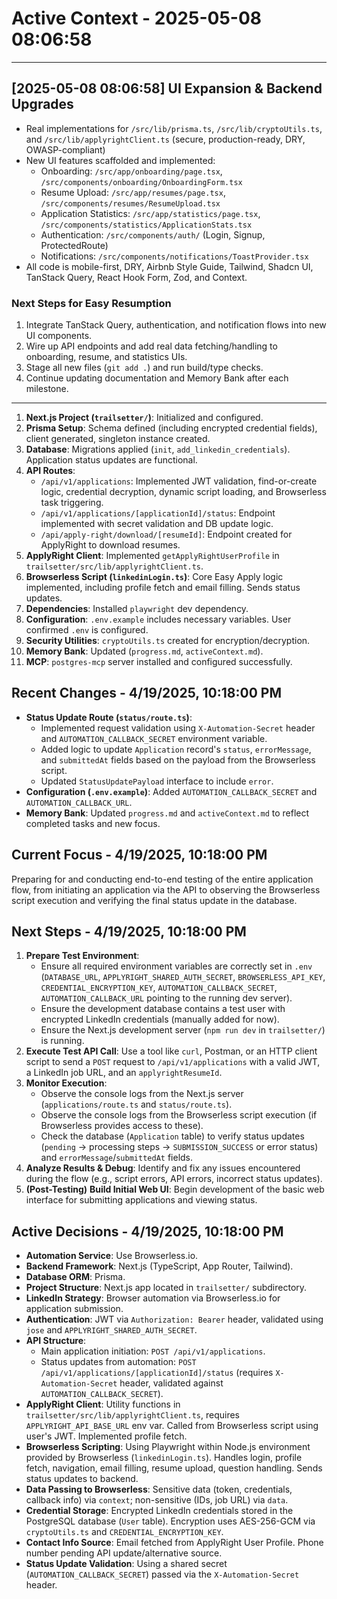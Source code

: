 # Active Context - 2025-05-08 08:06:58

---

## [2025-05-08 08:06:58] UI Expansion & Backend Upgrades
- Real implementations for `/src/lib/prisma.ts`, `/src/lib/cryptoUtils.ts`, and `/src/lib/applyrightClient.ts` (secure, production-ready, DRY, OWASP-compliant)
- New UI features scaffolded and implemented:
  - Onboarding: `/src/app/onboarding/page.tsx`, `/src/components/onboarding/OnboardingForm.tsx`
  - Resume Upload: `/src/app/resumes/page.tsx`, `/src/components/resumes/ResumeUpload.tsx`
  - Application Statistics: `/src/app/statistics/page.tsx`, `/src/components/statistics/ApplicationStats.tsx`
  - Authentication: `/src/components/auth/` (Login, Signup, ProtectedRoute)
  - Notifications: `/src/components/notifications/ToastProvider.tsx`
- All code is mobile-first, DRY, Airbnb Style Guide, Tailwind, Shadcn UI, TanStack Query, React Hook Form, Zod, and Context.

### Next Steps for Easy Resumption
1. Integrate TanStack Query, authentication, and notification flows into new UI components.
2. Wire up API endpoints and add real data fetching/handling to onboarding, resume, and statistics UIs.
3. Stage all new files (`git add .`) and run build/type checks.
4. Continue updating documentation and Memory Bank after each milestone.

---


1.  **Next.js Project (`trailsetter/`)**: Initialized and configured.
2.  **Prisma Setup**: Schema defined (including encrypted credential fields), client generated, singleton instance created.
3.  **Database**: Migrations applied (`init`, `add_linkedin_credentials`). Application status updates are functional.
4.  **API Routes**:
    - `/api/v1/applications`: Implemented JWT validation, find-or-create logic, credential decryption, dynamic script loading, and Browserless task triggering.
    - `/api/v1/applications/[applicationId]/status`: Endpoint implemented with secret validation and DB update logic.
    - `/api/apply-right/download/[resumeId]`: Endpoint created for ApplyRight to download resumes.
5.  **ApplyRight Client**: Implemented `getApplyRightUserProfile` in `trailsetter/src/lib/applyrightClient.ts`.
6.  **Browserless Script (`linkedinLogin.ts`)**: Core Easy Apply logic implemented, including profile fetch and email filling. Sends status updates.
7.  **Dependencies**: Installed `playwright` dev dependency.
8.  **Configuration**: `.env.example` includes necessary variables. User confirmed `.env` is configured.
9.  **Security Utilities**: `cryptoUtils.ts` created for encryption/decryption.
10. **Memory Bank**: Updated (`progress.md`, `activeContext.md`).
11. **MCP**: `postgres-mcp` server installed and configured successfully.

## Recent Changes - 4/19/2025, 10:18:00 PM

- **Status Update Route (`status/route.ts`)**:
  - Implemented request validation using `X-Automation-Secret` header and `AUTOMATION_CALLBACK_SECRET` environment variable.
  - Added logic to update `Application` record's `status`, `errorMessage`, and `submittedAt` fields based on the payload from the Browserless script.
  - Updated `StatusUpdatePayload` interface to include `error`.
- **Configuration (`.env.example`)**: Added `AUTOMATION_CALLBACK_SECRET` and `AUTOMATION_CALLBACK_URL`.
- **Memory Bank**: Updated `progress.md` and `activeContext.md` to reflect completed tasks and new focus.

## Current Focus - 4/19/2025, 10:18:00 PM

Preparing for and conducting end-to-end testing of the entire application flow, from initiating an application via the API to observing the Browserless script execution and verifying the final status update in the database.

## Next Steps - 4/19/2025, 10:18:00 PM

1.  **Prepare Test Environment**:
    - Ensure all required environment variables are correctly set in `.env` (`DATABASE_URL`, `APPLYRIGHT_SHARED_AUTH_SECRET`, `BROWSERLESS_API_KEY`, `CREDENTIAL_ENCRYPTION_KEY`, `AUTOMATION_CALLBACK_SECRET`, `AUTOMATION_CALLBACK_URL` pointing to the running dev server).
    - Ensure the development database contains a test user with encrypted LinkedIn credentials (manually added for now).
    - Ensure the Next.js development server (`npm run dev` in `trailsetter/`) is running.
2.  **Execute Test API Call**: Use a tool like `curl`, Postman, or an HTTP client script to send a `POST` request to `/api/v1/applications` with a valid JWT, a LinkedIn job URL, and an `applyrightResumeId`.
3.  **Monitor Execution**:
    - Observe the console logs from the Next.js server (`applications/route.ts` and `status/route.ts`).
    - Observe the console logs from the Browserless script execution (if Browserless provides access to these).
    - Check the database (`Application` table) to verify status updates (`pending` -> processing steps -> `SUBMISSION_SUCCESS` or error status) and `errorMessage`/`submittedAt` fields.
4.  **Analyze Results & Debug**: Identify and fix any issues encountered during the flow (e.g., script errors, API errors, incorrect status updates).
5.  **(Post-Testing)** **Build Initial Web UI**: Begin development of the basic web interface for submitting applications and viewing status.

## Active Decisions - 4/19/2025, 10:18:00 PM

- **Automation Service**: Use Browserless.io.
- **Backend Framework**: Next.js (TypeScript, App Router, Tailwind).
- **Database ORM**: Prisma.
- **Project Structure**: Next.js app located in `trailsetter/` subdirectory.
- **LinkedIn Strategy**: Browser automation via Browserless.io for application submission.
- **Authentication**: JWT via `Authorization: Bearer` header, validated using `jose` and `APPLYRIGHT_SHARED_AUTH_SECRET`.
- **API Structure**:
  - Main application initiation: `POST /api/v1/applications`.
  - Status updates from automation: `POST /api/v1/applications/[applicationId]/status` (requires `X-Automation-Secret` header, validated against `AUTOMATION_CALLBACK_SECRET`).
- **ApplyRight Client**: Utility functions in `trailsetter/src/lib/applyrightClient.ts`, requires `APPLYRIGHT_API_BASE_URL` env var. Called from Browserless script using user's JWT. Implemented profile fetch.
- **Browserless Scripting**: Using Playwright within Node.js environment provided by Browserless (`linkedinLogin.ts`). Handles login, profile fetch, navigation, email filling, resume upload, question handling. Sends status updates to backend.
- **Data Passing to Browserless**: Sensitive data (token, credentials, callback info) via `context`; non-sensitive (IDs, job URL) via `data`.
- **Credential Storage**: Encrypted LinkedIn credentials stored in the PostgreSQL database (`User` table). Encryption uses AES-256-GCM via `cryptoUtils.ts` and `CREDENTIAL_ENCRYPTION_KEY`.
- **Contact Info Source**: Email fetched from ApplyRight User Profile. Phone number pending API update/alternative source.
- **Status Update Validation**: Using a shared secret (`AUTOMATION_CALLBACK_SECRET`) passed via the `X-Automation-Secret` header.
